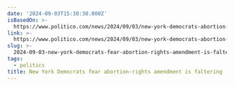 ```yaml
---
date: '2024-09-03T15:30:30.000Z'
isBasedOn: >-
  https://www.politico.com/news/2024/09/03/new-york-democrats-abortion-rights-00176916
link: >-
  https://www.politico.com/news/2024/09/03/new-york-democrats-abortion-rights-00176916
slug: >-
  2024-09-03-new-york-democrats-fear-abortion-rights-amendment-is-faltering-politico
tags:
  - politics
title: New York Democrats fear abortion-rights amendment is faltering - POLITICO
---
```

 
